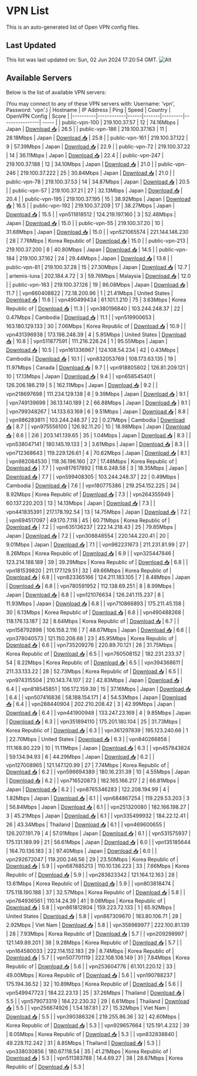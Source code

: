 # VPN List

This is an auto-generated list of Open VPN config files.

## Last Updated

This list was last updated on: Sun, 02 Jun 2024 17:20:54 GMT.
![Alt](https://repobeats.axiom.co/api/embed/186b98318ef1479477931607c1ad7d823f12451f.svg "Repobeats analytics image")

## Available Servers

Below is the list of available VPN servers:

(You may connect to any of these VPN servers with: Username: 'vpn', Password: 'vpn'.)
| Hostname | IP Address | Ping | Speed | Country | OpenVPN Config | Score |
|----------|------------|------|-------|---------|----------------| ----- |
| public-vpn-100 | 219.100.37.57 | 12 | 74.16Mbps | Japan | [Download 📥](./configs/server_0_JP.ovpn) | 26.5 |
| public-vpn-186 | 219.100.37.163 | 11 | 28.18Mbps | Japan | [Download 📥](./configs/server_1_JP.ovpn) | 25.8 |
| public-vpn-161 | 219.100.37.122 | 9 | 57.39Mbps | Japan | [Download 📥](./configs/server_2_JP.ovpn) | 22.9 |
| public-vpn-72 | 219.100.37.22 | 14 | 36.11Mbps | Japan | [Download 📥](./configs/server_3_JP.ovpn) | 22.4 |
| public-vpn-247 | 219.100.37.188 | 12 | 34.10Mbps | Japan | [Download 📥](./configs/server_4_JP.ovpn) | 21.0 |
| public-vpn-246 | 219.100.37.222 | 25 | 30.84Mbps | Japan | [Download 📥](./configs/server_5_JP.ovpn) | 21.0 |
| public-vpn-78 | 219.100.37.53 | 14 | 34.87Mbps | Japan | [Download 📥](./configs/server_6_JP.ovpn) | 20.5 |
| public-vpn-57 | 219.100.37.21 | 27 | 32.13Mbps | Japan | [Download 📥](./configs/server_7_JP.ovpn) | 20.4 |
| public-vpn-195 | 219.100.37.195 | 15 | 38.92Mbps | Japan | [Download 📥](./configs/server_8_JP.ovpn) | 16.5 |
| public-vpn-192 | 219.100.37.209 | 17 | 38.27Mbps | Japan | [Download 📥](./configs/server_9_JP.ovpn) | 15.5 |
| vpn511818512 | 124.219.197.160 | 3 | 52.48Mbps | Japan | [Download 📥](./configs/server_10_JP.ovpn) | 15.0 |
| public-vpn-55 | 219.100.37.20 | 10 | 31.68Mbps | Japan | [Download 📥](./configs/server_11_JP.ovpn) | 15.0 |
| vpn521065574 | 221.144.146.230 | 28 | 7.76Mbps | Korea Republic of | [Download 📥](./configs/server_12_KR.ovpn) | 15.0 |
| public-vpn-213 | 219.100.37.200 | 8 | 40.80Mbps | Japan | [Download 📥](./configs/server_13_JP.ovpn) | 14.5 |
| public-vpn-184 | 219.100.37.162 | 24 | 29.44Mbps | Japan | [Download 📥](./configs/server_14_JP.ovpn) | 13.6 |
| public-vpn-81 | 219.100.37.28 | 15 | 27.30Mbps | Japan | [Download 📥](./configs/server_15_JP.ovpn) | 12.7 |
| artemis-luna | 202.184.4.72 | 3 | 59.76Mbps | Malaysia | [Download 📥](./configs/server_16_MY.ovpn) | 12.0 |
| public-vpn-163 | 219.100.37.126 | 19 | 86.08Mbps | Japan | [Download 📥](./configs/server_17_JP.ovpn) | 11.7 |
| vpn660408822 | 72.18.200.96 | 1 | 21.41Mbps | United States | [Download 📥](./configs/server_18_US.ovpn) | 11.6 |
| vpn490499434 | 61.101.1.210 | 75 | 3.63Mbps | Korea Republic of | [Download 📥](./configs/server_19_KR.ovpn) | 11.3 |
| vpn380196840 | 103.244.248.37 | 22 | 0.47Mbps | Cambodia | [Download 📥](./configs/server_20_KH.ovpn) | 11.1 |
| vpn519900653 | 163.180.129.133 | 30 | 7.06Mbps | Korea Republic of | [Download 📥](./configs/server_21_KR.ovpn) | 10.9 |
| vpn431396938 | 173.198.248.39 | 4 | 5.95Mbps | United States | [Download 📥](./configs/server_22_US.ovpn) | 10.8 |
| vpn511877591 | 111.216.226.24 | 1 | 95.55Mbps | Japan | [Download 📥](./configs/server_23_JP.ovpn) | 10.5 |
| vpn161336967 | 124.108.54.234 | 42 | 0.43Mbps | Cambodia | [Download 📥](./configs/server_24_KH.ovpn) | 10.1 |
| vpn832053769 | 108.173.63.135 | 19 | 11.97Mbps | Canada | [Download 📥](./configs/server_25_CA.ovpn) | 9.7 |
| vpn918805802 | 126.81.209.121 | 10 | 17.13Mbps | Japan | [Download 📥](./configs/server_26_JP.ovpn) | 9.4 |
| vpn658545401 | 126.206.186.219 | 5 | 162.11Mbps | Japan | [Download 📥](./configs/server_27_JP.ovpn) | 9.2 |
| vpn218697698 | 111.234.129.138 | 6 | 9.39Mbps | Japan | [Download 📥](./configs/server_28_JP.ovpn) | 9.1 |
| vpn749139698 | 36.13.140.189 | 2 | 66.88Mbps | Japan | [Download 📥](./configs/server_29_JP.ovpn) | 9.1 |
| vpn799348267 | 14.133.63.169 | 6 | 9.51Mbps | Japan | [Download 📥](./configs/server_30_JP.ovpn) | 8.8 |
| vpn986283811 | 103.244.248.37 | 22 | 0.27Mbps | Cambodia | [Download 📥](./configs/server_31_KH.ovpn) | 8.7 |
| vpn975556100 | 126.92.11.20 | 10 | 18.98Mbps | Japan | [Download 📥](./configs/server_32_JP.ovpn) | 8.6 |
| 2i6 | 203.141.139.65 | 35 | 1.04Mbps | Japan | [Download 📥](./configs/server_33_JP.ovpn) | 8.3 |
| vpn538047141 | 180.145.19.133 | 3 | 3.61Mbps | Japan | [Download 📥](./configs/server_34_JP.ovpn) | 8.3 |
| vpn712368643 | 119.229.126.61 | 4 | 70.62Mbps | Japan | [Download 📥](./configs/server_35_JP.ovpn) | 8.1 |
| vpn982084530 | 118.36.196.160 | 27 | 17.48Mbps | Korea Republic of | [Download 📥](./configs/server_36_KR.ovpn) | 7.7 |
| vpn817617892 | 118.6.248.58 | 3 | 18.35Mbps | Japan | [Download 📥](./configs/server_37_JP.ovpn) | 7.7 |
| vpn599408305 | 103.244.248.37 | 22 | 0.49Mbps | Cambodia | [Download 📥](./configs/server_38_KH.ovpn) | 7.6 |
| vpn180775386 | 219.254.152.225 | 34 | 8.92Mbps | Korea Republic of | [Download 📥](./configs/server_39_KR.ovpn) | 7.3 |
| vpn264355949 | 60.137.220.203 | 13 | 14.13Mbps | Japan | [Download 📥](./configs/server_40_JP.ovpn) | 7.3 |
| vpn441835391 | 217.178.192.54 | 13 | 14.75Mbps | Japan | [Download 📥](./configs/server_41_JP.ovpn) | 7.2 |
| vpn694517097 | 49.170.7.118 | 45 | 60.71Mbps | Korea Republic of | [Download 📥](./configs/server_42_KR.ovpn) | 7.2 |
| vpn635136237 | 222.14.218.43 | 25 | 79.85Mbps | Japan | [Download 📥](./configs/server_43_JP.ovpn) | 7.2 |
| vpn308848554 | 220.144.220.41 | 20 | 9.01Mbps | Japan | [Download 📥](./configs/server_44_JP.ovpn) | 7.1 |
| vpn982231673 | 211.231.81.99 | 27 | 8.26Mbps | Korea Republic of | [Download 📥](./configs/server_45_KR.ovpn) | 6.9 |
| vpn325447846 | 123.214.188.189 | 39 | 39.29Mbps | Korea Republic of | [Download 📥](./configs/server_46_KR.ovpn) | 6.8 |
| vpn181539820 | 211.177.129.51 | 32 | 49.66Mbps | Korea Republic of | [Download 📥](./configs/server_47_KR.ovpn) | 6.8 |
| vpn823365166 | 124.211.183.105 | 7 | 8.48Mbps | Japan | [Download 📥](./configs/server_48_JP.ovpn) | 6.8 |
| vpn780591952 | 112.138.69.251 | 8 | 8.99Mbps | Japan | [Download 📥](./configs/server_49_JP.ovpn) | 6.8 |
| vpn121076634 | 126.241.115.237 | 8 | 11.93Mbps | Japan | [Download 📥](./configs/server_50_JP.ovpn) | 6.8 |
| vpn710866893 | 175.211.45.158 | 30 | 6.13Mbps | Korea Republic of | [Download 📥](./configs/server_51_KR.ovpn) | 6.8 |
| vpn490488268 | 118.176.13.187 | 32 | 8.64Mbps | Korea Republic of | [Download 📥](./configs/server_52_KR.ovpn) | 6.7 |
| vpn158792898 | 106.158.2.116 | 7 | 48.67Mbps | Japan | [Download 📥](./configs/server_53_JP.ovpn) | 6.6 |
| vpn378040573 | 121.150.208.68 | 23 | 45.95Mbps | Korea Republic of | [Download 📥](./configs/server_54_KR.ovpn) | 6.6 |
| vpn735209276 | 220.89.70.121 | 26 | 31.75Mbps | Korea Republic of | [Download 📥](./configs/server_55_KR.ovpn) | 6.5 |
| vpn760508152 | 182.231.233.37 | 54 | 8.22Mbps | Korea Republic of | [Download 📥](./configs/server_56_KR.ovpn) | 6.5 |
| vpn394368611 | 211.33.133.22 | 28 | 52.73Mbps | Korea Republic of | [Download 📥](./configs/server_57_KR.ovpn) | 6.5 |
| vpn974315504 | 210.143.74.107 | 22 | 42.83Mbps | Japan | [Download 📥](./configs/server_58_JP.ovpn) | 6.4 |
| vpn818545851 | 106.172.159.39 | 15 | 37.16Mbps | Japan | [Download 📥](./configs/server_59_JP.ovpn) | 6.4 |
| vpn507416836 | 58.188.154.171 | 4 | 54.53Mbps | Japan | [Download 📥](./configs/server_60_JP.ovpn) | 6.4 |
| vpn288440904 | 202.210.208.42 | 3 | 42.99Mbps | Japan | [Download 📥](./configs/server_61_JP.ovpn) | 6.4 |
| vpn441900948 | 133.247.23.169 | 4 | 9.85Mbps | Japan | [Download 📥](./configs/server_62_JP.ovpn) | 6.3 |
| vpn351894110 | 175.201.180.104 | 25 | 31.73Mbps | Korea Republic of | [Download 📥](./configs/server_63_KR.ovpn) | 6.3 |
| vpn361297839 | 195.123.240.66 | 1 | 22.70Mbps | United States | [Download 📥](./configs/server_64_US.ovpn) | 6.3 |
| vpn840266858 | 111.168.80.229 | 10 | 11.11Mbps | Japan | [Download 📥](./configs/server_65_JP.ovpn) | 6.3 |
| vpn457843824 | 59.134.94.93 | 6 | 44.29Mbps | Japan | [Download 📥](./configs/server_66_JP.ovpn) | 6.2 |
| vpn127008965 | 121.147.120.99 | 27 | 7.74Mbps | Korea Republic of | [Download 📥](./configs/server_67_KR.ovpn) | 6.2 |
| vpn596694389 | 180.16.231.39 | 10 | 4.55Mbps | Japan | [Download 📥](./configs/server_68_JP.ovpn) | 6.2 |
| vpn716520873 | 182.165.166.217 | 2 | 66.81Mbps | Japan | [Download 📥](./configs/server_69_JP.ovpn) | 6.2 |
| vpn8765346283 | 122.208.194.99 | 4 | 1.82Mbps | Japan | [Download 📥](./configs/server_70_JP.ovpn) | 6.1 |
| vpn684867254 | 119.229.53.203 | 3 | 56.84Mbps | Japan | [Download 📥](./configs/server_71_JP.ovpn) | 6.1 |
| vpn251320080 | 182.166.198.27 | 3 | 45.21Mbps | Japan | [Download 📥](./configs/server_72_JP.ovpn) | 6.1 |
| vpn335499932 | 184.22.12.41 | 26 | 43.34Mbps | Thailand | [Download 📥](./configs/server_73_TH.ovpn) | 6.1 |
| vpn469600655 | 126.207.191.79 | 4 | 57.01Mbps | Japan | [Download 📥](./configs/server_74_JP.ovpn) | 6.1 |
| vpn531575937 | 175.131.189.99 | 21 | 56.61Mbps | Japan | [Download 📥](./configs/server_75_JP.ovpn) | 6.0 |
| vpn135185644 | 164.70.136.183 | 3 | 97.40Mbps | Japan | [Download 📥](./configs/server_76_JP.ovpn) | 6.0 |
| vpn292672047 | 119.200.246.56 | 29 | 23.50Mbps | Korea Republic of | [Download 📥](./configs/server_77_KR.ovpn) | 5.9 |
| vpn687685213 | 110.10.136.223 | 33 | 7.66Mbps | Korea Republic of | [Download 📥](./configs/server_78_KR.ovpn) | 5.9 |
| vpn283823342 | 121.164.12.163 | 28 | 13.61Mbps | Korea Republic of | [Download 📥](./configs/server_79_KR.ovpn) | 5.9 |
| vpn803818474 | 175.118.190.188 | 37 | 32.57Mbps | Korea Republic of | [Download 📥](./configs/server_80_KR.ovpn) | 5.8 |
| vpn764936561 | 110.14.24.39 | 41 | 9.08Mbps | Korea Republic of | [Download 📥](./configs/server_81_KR.ovpn) | 5.8 |
| vpn861812804 | 159.223.72.133 | 1 | 65.92Mbps | United States | [Download 📥](./configs/server_82_US.ovpn) | 5.8 |
| vpn887309670 | 183.80.106.71 | 28 | 2.92Mbps | Viet Nam | [Download 📥](./configs/server_83_VN.ovpn) | 5.8 |
| vpn358969977 | 222.100.81.139 | 28 | 7.93Mbps | Korea Republic of | [Download 📥](./configs/server_84_KR.ovpn) | 5.7 |
| vpn209298997 | 121.149.89.201 | 38 | 9.28Mbps | Korea Republic of | [Download 📥](./configs/server_85_KR.ovpn) | 5.7 |
| vpn164580033 | 222.114.152.183 | 29 | 8.74Mbps | Korea Republic of | [Download 📥](./configs/server_86_KR.ovpn) | 5.7 |
| vpn507701119 | 222.108.108.149 | 31 | 7.84Mbps | Korea Republic of | [Download 📥](./configs/server_87_KR.ovpn) | 5.6 |
| vpn253604776 | 61.101.220.12 | 33 | 49.00Mbps | Korea Republic of | [Download 📥](./configs/server_88_KR.ovpn) | 5.6 |
| vpn190788237 | 175.194.36.52 | 32 | 10.89Mbps | Korea Republic of | [Download 📥](./configs/server_89_KR.ovpn) | 5.6 |
| vpn549947723 | 184.22.23.13 | 25 | 37.26Mbps | Thailand | [Download 📥](./configs/server_90_TH.ovpn) | 5.5 |
| vpn579073319 | 184.22.230.32 | 29 | 6.61Mbps | Thailand | [Download 📥](./configs/server_91_TH.ovpn) | 5.5 |
| vpn256674926 | 1.54.187.81 | 27 | 15.32Mbps | Viet Nam | [Download 📥](./configs/server_92_VN.ovpn) | 5.5 |
| vpn390386326 | 219.255.86.36 | 32 | 42.60Mbps | Korea Republic of | [Download 📥](./configs/server_93_KR.ovpn) | 5.3 |
| vpn929657664 | 125.191.4.232 | 39 | 8.05Mbps | Korea Republic of | [Download 📥](./configs/server_94_KR.ovpn) | 5.3 |
| vpn832838840 | 49.228.112.242 | 31 | 8.85Mbps | Thailand | [Download 📥](./configs/server_95_TH.ovpn) | 5.3 |
| vpn338030856 | 180.67.118.54 | 35 | 41.21Mbps | Korea Republic of | [Download 📥](./configs/server_96_KR.ovpn) | 5.3 |
| vpn511383788 | 14.4.69.27 | 38 | 28.87Mbps | Korea Republic of | [Download 📥](./configs/server_97_KR.ovpn) | 5.3 |
